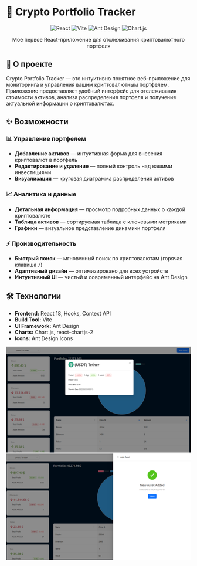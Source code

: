 # 🚀 Crypto Portfolio Tracker

<div align="center">

![React](https://img.shields.io/badge/React-18.2.0-61DAFB?style=for-the-badge&logo=react)
![Vite](https://img.shields.io/badge/Vite-4.4.0-646CFF?style=for-the-badge&logo=vite)
![Ant Design](https://img.shields.io/badge/Ant%20Design-5.0.0-0170FE?style=for-the-badge&logo=ant-design)
![Chart.js](https://img.shields.io/badge/Chart.js-4.0.0-FF6384?style=for-the-badge&logo=chart.js)

Моё первое React-приложение для отслеживания криптовалютного портфеля

</div>

## 📖 О проекте

Crypto Portfolio Tracker — это интуитивно понятное веб-приложение для мониторинга и управления вашим криптовалютным портфелем. Приложение предоставляет удобный интерфейс для отслеживания стоимости активов, анализа распределения портфеля и получения актуальной информации о криптовалютах.

## ✨ Возможности

### 📊 Управление портфелем
- **Добавление активов** — интуитивная форма для внесения криптовалют в портфель
- **Редактирование и удаление** — полный контроль над вашими инвестициями
- **Визуализация** — круговая диаграмма распределения активов

### 📈 Аналитика и данные
- **Детальная информация** — просмотр подробных данных о каждой криптовалюте
- **Таблица активов** — сортируемая таблица с ключевыми метриками
- **Графики** — визуальное представление динамики портфеля

### ⚡ Производительность
- **Быстрый поиск** — мгновенный поиск по криптовалютам (горячая клавиша `/`)
- **Адаптивный дизайн** — оптимизировано для всех устройств
- **Интуитивный UI** — чистый и современный интерфейс на Ant Design

## 🛠️ Технологии

- **Frontend:** React 18, Hooks, Context API
- **Build Tool:** Vite
- **UI Framework:** Ant Design
- **Charts:** Chart.js, react-chartjs-2
- **Icons:** Ant Design Icons

![App Preview](./public/screenshot-app.PNG)
![App Preview Assets](./public/sreenshot-assets-added.PNG)

